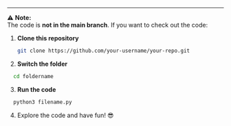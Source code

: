 ---

⚠️ **Note:**  
The code is **not in the main branch**. If you want to check out the code:

1. **Clone this repository**

   ```bash
   git clone https://github.com/your-username/your-repo.git
   ```

2. **Switch the folder**

```bash
  cd foldername
```

3. **Run the code**

```bash
  python3 filename.py
```

4. Explore the code and have fun! 😎
